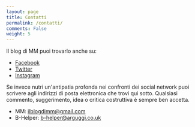 ```yaml
---
layout: page
title: Contatti
permalink: /contatti/
comments: False
weight: 5
---
```


Il blog di MM puoi trovarlo anche su:

* [Facebook](https://www.facebook.com/IlblogdiMM)
* [Twitter](https://twitter.com/IlblogdiMM)
* [Instagram](http://instagram.com/ilblogdimm)

Se invece nutri un'antipatia profonda nei confronti dei social network puoi scrivere agli indirizzi di posta elettronica che trovi quì sotto. 
Qualsiasi commento, suggerimento, idea o critica costruttiva è sempre ben accetta. 



* MM: ilblogdimm@gmail.com
* B-Helper: b-helper@arguggi.co.uk